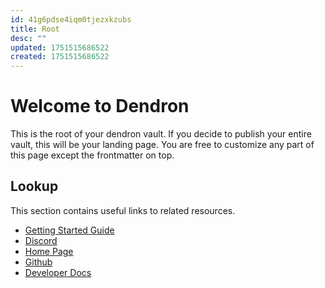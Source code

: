 ```yaml
---
id: 41g6pdse4iqm0tjezxkzubs
title: Root
desc: ""
updated: 1751515686522
created: 1751515686522
---
```


# Welcome to Dendron

This is the root of your dendron vault. If you decide to publish your entire
vault, this will be your landing page. You are free to customize any part of
this page except the frontmatter on top.

## Lookup

This section contains useful links to related resources.

- [Getting Started Guide](https://link.dendron.so/6b25)
- [Discord](https://link.dendron.so/6b23)
- [Home Page](https://wiki.dendron.so/)
- [Github](https://link.dendron.so/6b24)
- [Developer Docs](https://docs.dendron.so/)
